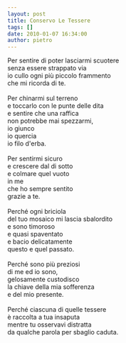 ```yaml
---
layout: post
title: Conservo Le Tessere
tags: []
date: 2010-01-07 16:34:00
author: pietro
---
```

Per sentire di poter lasciarmi scuotere<br/>senza essere strappato via<br/>io cullo ogni più piccolo frammento<br/>che mi ricorda di te.<br/><br/>Per chinarmi sul terreno<br/>e toccarlo con le punte delle dita<br/>e sentire che una raffica<br/>non potrebbe mai spezzarmi,<br/>io giunco<br/>io quercia<br/>io filo d'erba.<br/><br/>Per sentirmi sicuro<br/>e crescere dal di sotto<br/>e colmare quel vuoto<br/>in me<br/>che ho sempre sentito<br/>grazie a te.<br/><br/>Perché ogni briciola<br/>del tuo mosaico mi lascia sbalordito<br/>e sono timoroso<br/>e quasi spaventato<br/>e bacio delicatamente<br/>questo e quel passato.<br/><br/>Perché sono più preziosi<br/>di me ed io sono,<br/>gelosamente custodisco<br/>la chiave della mia sofferenza<br/>e del mio presente.<br/><br/>Perché ciascuna di quelle tessere<br/>è raccolta a tua insaputa<br/>mentre tu osservavi distratta<br/>da qualche parola per sbaglio caduta.
